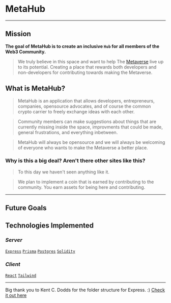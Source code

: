 # **MetaHub**
-----

## Mission

**The goal of MetaHub is to create an inclusive `Hub` for all members of the Web3 Community.**

>We truly believe in this space and want to help The [Metaverse](https://blogs.nvidia.com/blog/2021/08/10/what-is-the-metaverse/) live up to its potential. Creating a place that rewards both developers and non-developers for contributing towards making the Metaverse.

## What is MetaHub?

> MetaHub is an application that allows developers, entrepreneurs, companies, opensource advocates, and of course the common crypto carrier to freely exchange ideas with each other.

> Community members can make suggestions about things that are currently missing inside the space, improvments that could be made, general frustrations, and everything inbetween.

> MetaHub will always be opensource and we will always be welcoming of everyone who wants to make the Metaverse a better place.

### Why is this a big deal? Aren't there other sites like this?
> To this day we haven't seen anything like it.

> We plan to implement a coin that is earned by contributing to the community. You earn assets for being here and contributing.

-------

## **Future Goals**

## Technologies Implemented

### ***Server***
[`Express`](https://expressjs.com/)
[`Prisma`](https://www.prisma.io/)
[`Postgres`](https://www.postgresql.org/)
[`Solidity`](https://docs.soliditylang.org/en/v0.8.10/)

### ***Client***
[`React`](https://reactjs.org/)
[`Tailwind`](https://tailwindcss.com/)

---


Big thank you to Kent C. Dodds for the folder structure for Express. :)
[Check it out here](https://kentcdodds.com/blog/how-i-structure-express-apps)
